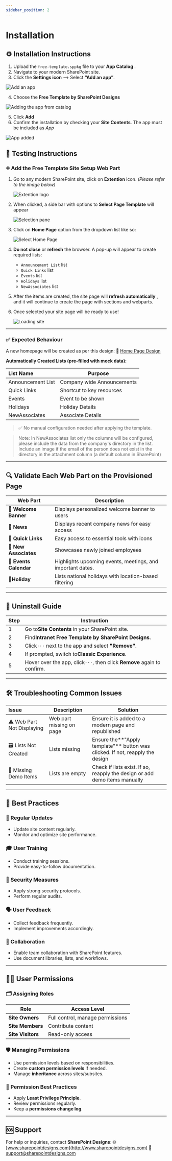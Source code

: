 ```yaml
---
sidebar_position: 2
---
```


# Installation

## ⚙️ Installation Instructions

1. Upload the `free-template.sppkg` file to your **App Catalog** .
2. Navigate to your modern SharePoint site.
3. Click the **Settings icon** --> Select **“Add an app”**.

![Add an app](./assets/Addapp.png)

4. Choose the **Free Template by SharePoint Designs**

![Adding the app from catalog](./assets/Addapp2.jpg)

5. Click **Add**
6. Confirm the installation by checking your **Site Contents**. The app must be included as _App_

![App added](./assets/Appadded.png)

## 🧪 Testing Instructions

### ➕ Add the Free Template Site Setup Web Part

1. Go to any modern SharePoint site, click on **Extention** icon. _(Please refer to the image below)_

   ![Extention logo](./assets/extentionlogo.png)

2. When clicked, a side bar with options to **Select Page Template** will appear

   ![Selection pane](./assets/ExtS1.jpg)

3. Click on **Home Page** option from the dropdown list like so:

   ![Select Home Page](./assets/ExtS2.png)

4. **Do not close** or **refresh** the browser. A pop-up will appear to create required lists:

   - `Announcement List` list
   - `Quick Links` list
   - `Events` list
   - `Holidays` list
   - `NewAssociates` list

5. After the items are created, the site page will **refresh automatically** , and it will continue to create the page with sections and webparts.
6. Once selected your site page will be ready to use!

   ![Loading site](./assets/ExtS3.jpg)

---

### ✅ Expected Behaviour

A new homepage will be created as per this design:
🔗 [Home Page Design](https://www.sharepointdesigns.com/diy-intranet-designs)

**Automatically Created Lists (pre-filled with mock data):**

| List Name         | Purpose                    |
| :---------------- | -------------------------- |
| Announcement List | Company wide Announcements |
| Quick Links       | Shortcut to key resources  |
| Events            | Event to be shown          |
| Holidays          | Holiday Details            |
| NewAssociates     | Associate Details          |

> ✅ No manual configuration needed after applying the template.

> Note: In NewAssociates list only the columns will be configured, please include the data from the company's directory in the list. Include an image if the email of the person does not exist in the directory in the attachment column (a default column in SharePoint)

---

## 🔍 Validate Each Web Part on the Provisioned Page

| Web Part               | Description                                                |
| ---------------------- | ---------------------------------------------------------- |
| **🚩 Welcome Banner**  | Displays personalized welcome banner to users              |
| **🚨 News**            | Displays recent company news for easy access               |
| **🔗 Quick Links**     | Easy access to essential tools with icons                  |
| **👥 New Associates**  | Showcases newly joined employees                           |
| **📅 Events Calendar** | Highlights upcoming events, meetings, and important dates. |
| **🎈Holiday**          | Lists national holidays with location-based filtering      |

---

## 🧹 Uninstall Guide

| Step | Instruction                                                             |
| ---- | ----------------------------------------------------------------------- |
| 1    | Go to**Site Contents** in your SharePoint site.                         |
| 2    | Find**Intranet Free Template by SharePoint Designs**.                   |
| 3    | Click`···` next to the app and select **"Remove"**.                     |
| 4    | If prompted, switch to**Classic Experience**.                           |
| 5    | Hover over the app, click`···`, then click **Remove** again to confirm. |

---

## 🛠️ Troubleshooting Common Issues

| Issue                      | Description              | Solution                                                                      |
| :------------------------- | ------------------------ | ----------------------------------------------------------------------------- |
| ⚠️ Web Part Not Displaying | Web part missing on page | Ensure it is added to a modern page and republished                           |
| 🗃️ Lists Not Created       | Lists missing            | Ensure the**"Apply template"** button was clicked. If not, reapply the design |
| 📝 Missing Demo Items      | Lists are empty          | Check if lists exist. If so, reapply the design or add demo items manually    |

---

## 🌟 Best Practices

### 🔁 Regular Updates

- Update site content regularly.
- Monitor and optimize site performance.

### 🎓 User Training

- Conduct training sessions.
- Provide easy-to-follow documentation.

### 🔐 Security Measures

- Apply strong security protocols.
- Perform regular audits.

### 🗣️ User Feedback

- Collect feedback frequently.
- Implement improvements accordingly.

### 🤝 Collaboration

- Enable team collaboration with SharePoint features.
- Use document libraries, lists, and workflows.

---

## 🧑‍💼 User Permissions

### 🗂️ Assigning Roles

| Role              | Access Level                     |
| ----------------- | -------------------------------- |
| **Site Owners**   | Full control, manage permissions |
| **Site Members**  | Contribute content               |
| **Site Visitors** | Read-only access                 |

### 🛡️ Managing Permissions

- Use permission levels based on responsibilities.
- Create **custom permission levels** if needed.
- Manage **inheritance** across sites/subsites.

### 🧾 Permission Best Practices

- Apply **Least Privilege Principle**.
- Review permissions regularly.
- Keep a **permissions change log**.

---

## 🆘 Support

For help or inquiries, contact **SharePoint Designs**:
🌐 [www.sharepointdesigns.com](http://www.sharepointdesigns.com)
📧 support@sharepointdesigns.com

